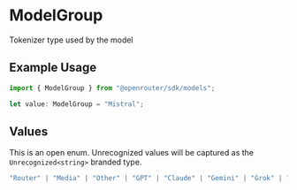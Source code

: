 # ModelGroup

Tokenizer type used by the model

## Example Usage

```typescript
import { ModelGroup } from "@openrouter/sdk/models";

let value: ModelGroup = "Mistral";
```

## Values

This is an open enum. Unrecognized values will be captured as the `Unrecognized<string>` branded type.

```typescript
"Router" | "Media" | "Other" | "GPT" | "Claude" | "Gemini" | "Grok" | "Cohere" | "Nova" | "Qwen" | "Yi" | "DeepSeek" | "Mistral" | "Llama2" | "Llama3" | "Llama4" | "PaLM" | "RWKV" | "Qwen3" | Unrecognized<string>
```